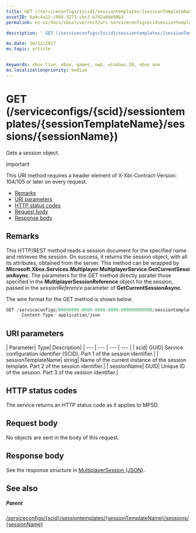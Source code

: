 ```yaml
---
title: GET (/serviceconfigs/{scid}/sessiontemplates/{sessionTemplateName}/sessions/{sessionName})
assetID: 6a4c4a13-c968-3271-cbc3-b742a8de98b3
permalink: en-us/docs/xboxlive/rest/uri-serviceconfigsscidsessiontemplatessessiontemplatenamesessionssessionnameget.html

description: ' GET (/serviceconfigs/{scid}/sessiontemplates/{sessionTemplateName}/sessions/{sessionName})'

ms.date: 10/12/2017
ms.topic: article


keywords: xbox live, xbox, games, uwp, windows 10, xbox one
ms.localizationpriority: medium
---
```



# GET (/serviceconfigs/{scid}/sessiontemplates/{sessionTemplateName}/sessions/{sessionName})
Gets a session object.

> [!IMPORTANT]
> This URI method requires a header element of X-Xbl-Contract-Version: 104/105 or later on every request.

  * [Remarks](#ID4ET)
  * [URI parameters](#ID4EMB)
  * [HTTP status codes](#ID4EZB)
  * [Request body](#ID4E6B)
  * [Response body](#ID4EKC)

<a id="ID4ET"></a>


## Remarks

This HTTP/REST method reads a session document for the specified name and retrieves the session. On success, it returns the session object, with all its attributes, obtained from the server. This method can be wrapped by **Microsoft.Xbox.Services.Multiplayer.MultiplayerService.GetCurrentSessionAsync**. The parameters for the GET method directly parallel those specified in the **MultiplayerSessionReference** object for the session, passed in the *sessionReference* parameter of **GetCurrentSessionAsync**.

The wire format for the GET method is shown below.

```cpp
GET /serviceconfigs/00000000-0000-0000-0000-000000000000/sessiontemplates/quick/sessions/00000000-0000-0000-0000-000000000001 HTTP/1.1
      Content-Type: application/json

```



<a id="ID4EMB"></a>


## URI parameters

| Parameter| Type| Description|
| --- | --- | --- | --- |
| scid| GUID| Service configuration identifier (SCID). Part 1 of the session identifier.|
| sessionTemplateName| string| Name of the current instance of the session template. Part 2 of the session identifier.|
| sessionName| GUID| Unique ID of the session. Part 3 of the session identifier.|

<a id="ID4EZB"></a>


## HTTP status codes
The service returns an HTTP status code as it applies to MPSD.  
<a id="ID4E6B"></a>


## Request body

No objects are sent in the body of this request.

<a id="ID4EKC"></a>


## Response body
See the response structure in [MultiplayerSession (JSON)](../../json/json-multiplayersession.md).  
<a id="ID4ETC"></a>


## See also

<a id="ID4EVC"></a>


##### Parent

[/serviceconfigs/{scid}/sessiontemplates/{sessionTemplateName}/sessions/{sessionName}](uri-serviceconfigsscidsessiontemplatessessiontemplatenamesessionssessionname.md)
